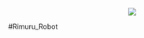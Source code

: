 <p align="center">
  <img src="https://telegra.ph/file/94e8e0d5c5d6f3c0a35e2.jpg">
</p>
#Rimuru_Robot
